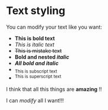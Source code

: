 # Text styling

You can modify your text like you want:

- **This is bold text**
- _This is italic text_
- ~~This is mistake text~~
- **Bold and nested _italic_**
- **_All bold and italic_**
- <sub>This is subscript text</sub>
- <sup>This is superscript text</sup>

I think that all this things are **amazing** !!

I can _modify_ all I want!!!
